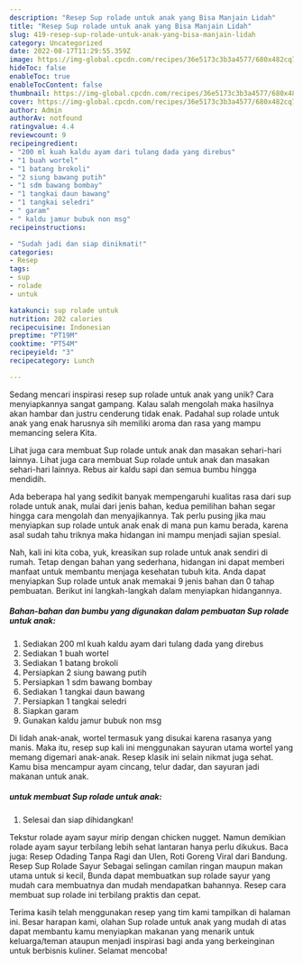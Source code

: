 ```yaml
---
description: "Resep Sup rolade untuk anak yang Bisa Manjain Lidah"
title: "Resep Sup rolade untuk anak yang Bisa Manjain Lidah"
slug: 419-resep-sup-rolade-untuk-anak-yang-bisa-manjain-lidah
category: Uncategorized
date: 2022-08-17T11:29:55.359Z
image: https://img-global.cpcdn.com/recipes/36e5173c3b3a4577/680x482cq70/sup-rolade-untuk-anak-foto-resep-utama.jpg
hideToc: false
enableToc: true
enableTocContent: false
thumbnail: https://img-global.cpcdn.com/recipes/36e5173c3b3a4577/680x482cq70/sup-rolade-untuk-anak-foto-resep-utama.jpg
cover: https://img-global.cpcdn.com/recipes/36e5173c3b3a4577/680x482cq70/sup-rolade-untuk-anak-foto-resep-utama.jpg
author: Admin
authorAv: notfound
ratingvalue: 4.4
reviewcount: 9
recipeingredient:
- "200 ml kuah kaldu ayam dari tulang dada yang direbus"
- "1 buah wortel"
- "1 batang brokoli"
- "2 siung bawang putih"
- "1 sdm bawang bombay"
- "1 tangkai daun bawang"
- "1 tangkai seledri"
- " garam"
- " kaldu jamur bubuk non msg"
recipeinstructions:

- "Sudah jadi dan siap dinikmati!"
categories:
- Resep
tags:
- sup
- rolade
- untuk

katakunci: sup rolade untuk 
nutrition: 202 calories
recipecuisine: Indonesian
preptime: "PT19M"
cooktime: "PT54M"
recipeyield: "3"
recipecategory: Lunch

---
```





Sedang mencari inspirasi resep sup rolade untuk anak yang unik? Cara menyiapkannya sangat gampang. Kalau salah mengolah maka hasilnya akan hambar dan justru cenderung tidak enak. Padahal sup rolade untuk anak yang enak harusnya sih memiliki aroma dan rasa yang mampu memancing selera Kita.





Lihat juga cara membuat Sup rolade untuk anak dan masakan sehari-hari lainnya. Lihat juga cara membuat Sup rolade untuk anak dan masakan sehari-hari lainnya. Rebus air kaldu sapi dan semua bumbu hingga mendidih.

Ada beberapa hal yang sedikit banyak mempengaruhi kualitas rasa dari sup rolade untuk anak, mulai dari jenis bahan, kedua pemilihan bahan segar hingga cara mengolah dan menyajikannya. Tak perlu pusing jika mau menyiapkan sup rolade untuk anak enak di mana pun kamu berada, karena asal sudah tahu triknya maka hidangan ini mampu menjadi sajian spesial.






Nah, kali ini kita coba, yuk, kreasikan sup rolade untuk anak sendiri di rumah. Tetap dengan bahan yang sederhana, hidangan ini dapat memberi manfaat untuk membantu menjaga kesehatan tubuh kita. Anda dapat menyiapkan Sup rolade untuk anak memakai 9 jenis bahan dan 0 tahap pembuatan. Berikut ini langkah-langkah dalam menyiapkan hidangannya.

<!--inarticleads1-->

##### Bahan-bahan dan bumbu yang digunakan dalam pembuatan Sup rolade untuk anak:

1. Sediakan 200 ml kuah kaldu ayam dari tulang dada yang direbus
1. Sediakan 1 buah wortel
1. Sediakan 1 batang brokoli
1. Persiapkan 2 siung bawang putih
1. Persiapkan 1 sdm bawang bombay
1. Sediakan 1 tangkai daun bawang
1. Persiapkan 1 tangkai seledri
1. Siapkan  garam
1. Gunakan  kaldu jamur bubuk non msg


Di lidah anak-anak, wortel termasuk yang disukai karena rasanya yang manis. Maka itu, resep sup kali ini menggunakan sayuran utama wortel yang memang digemari anak-anak. Resep klasik ini selain nikmat juga sehat. Kamu bisa mencampur ayam cincang, telur dadar, dan sayuran jadi makanan untuk anak. 

<!--inarticleads2-->

#####  untuk membuat Sup rolade untuk anak:


1. Selesai dan siap dihidangkan!

Tekstur rolade ayam sayur mirip dengan chicken nugget. Namun demikian rolade ayam sayur terbilang lebih sehat lantaran hanya perlu dikukus. Baca juga: Resep Odading Tanpa Ragi dan Ulen, Roti Goreng Viral dari Bandung. Resep Sup Rolade Sayur Sebagai selingan camilan ringan maupun makan utama untuk si kecil, Bunda dapat membuatkan sup rolade sayur yang mudah cara membuatnya dan mudah mendapatkan bahannya. Resep cara membuat sup rolade ini terbilang praktis dan cepat. 

Terima kasih telah menggunakan resep yang tim kami tampilkan di halaman ini. Besar harapan kami, olahan Sup rolade untuk anak yang mudah di atas dapat membantu kamu menyiapkan makanan yang menarik untuk keluarga/teman ataupun menjadi inspirasi bagi anda yang berkeinginan untuk berbisnis kuliner. Selamat mencoba!

